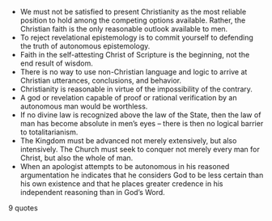  - We must not be satisfied to present Christianity as the most reliable position to hold among the competing options available. Rather, the Christian faith is the only reasonable outlook available to men.
 - To reject revelational epistemology is to commit yourself to defending the truth of autonomous epistemology.
 - Faith in the self-attesting Christ of Scripture is the beginning, not the end result of wisdom.
 - There is no way to use non-Christian language and logic to arrive at Christian utterances, conclusions, and behavior.
 - Christianity is reasonable in virtue of the impossibility of the contrary.
 - A god or revelation capable of proof or rational verification by an autonomous man would be worthless.
 - If no divine law is recognized above the law of the State, then the law of man has become absolute in men’s eyes – there is then no logical barrier to totalitarianism.
 - The Kingdom must be advanced not merely extensively, but also intensively. The Church must seek to conquer not merely every man for Christ, but also the whole of man.
 - When an apologist attempts to be autonomous in his reasoned argumentation he indicates that he considers God to be less certain than his own existence and that he places greater credence in his independent reasoning than in God’s Word.

9 quotes